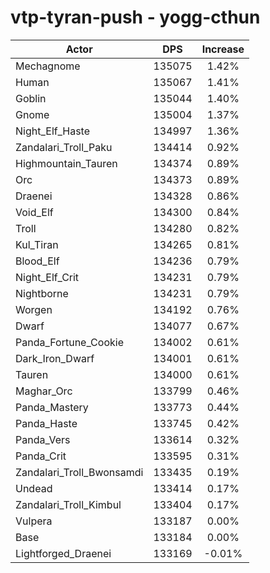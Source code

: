 # vtp-tyran-push - yogg-cthun
| Actor | DPS | Increase |
|---|:---:|:---:|
|Mechagnome|135075|1.42%|
|Human|135067|1.41%|
|Goblin|135044|1.40%|
|Gnome|135004|1.37%|
|Night_Elf_Haste|134997|1.36%|
|Zandalari_Troll_Paku|134414|0.92%|
|Highmountain_Tauren|134374|0.89%|
|Orc|134373|0.89%|
|Draenei|134328|0.86%|
|Void_Elf|134300|0.84%|
|Troll|134280|0.82%|
|Kul_Tiran|134265|0.81%|
|Blood_Elf|134236|0.79%|
|Night_Elf_Crit|134231|0.79%|
|Nightborne|134231|0.79%|
|Worgen|134192|0.76%|
|Dwarf|134077|0.67%|
|Panda_Fortune_Cookie|134002|0.61%|
|Dark_Iron_Dwarf|134001|0.61%|
|Tauren|134000|0.61%|
|Maghar_Orc|133799|0.46%|
|Panda_Mastery|133773|0.44%|
|Panda_Haste|133745|0.42%|
|Panda_Vers|133614|0.32%|
|Panda_Crit|133595|0.31%|
|Zandalari_Troll_Bwonsamdi|133435|0.19%|
|Undead|133414|0.17%|
|Zandalari_Troll_Kimbul|133404|0.17%|
|Vulpera|133187|0.00%|
|Base|133184|0.00%|
|Lightforged_Draenei|133169|-0.01%|
